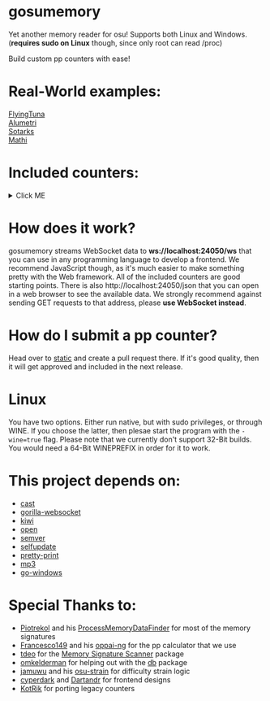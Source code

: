 
# gosumemory

Yet another memory reader for osu! Supports both Linux and Windows. (**requires sudo on Linux** though, since only root can read /proc)

  

Build custom pp counters with ease!

  
  

# Real-World examples:

[FlyingTuna](https://www.twitch.tv/flyingtuna/clip/TransparentObliviousHawkAMPEnergyCherry)\
[Alumetri](https://www.twitch.tv/alumetri/clip/WonderfulVenomousCougarGrammarKing)\
[Sotarks](https://youtu.be/cRlSIOYkZbM?t=26)\
[Mathi](https://www.youtube.com/watch?v=rtmKxbnCQtA)

# Included counters:
<details>
  <summary>Click ME</summary>
  
* [**Classic**](https://github.com/l3lackShark/static/tree/master/Classic)

![](https://cdn.discordapp.com/attachments/641255341245333514/731838930340544573/unknown.png)\
Designer: [Dartandr](https://github.com/Dartandr)

* [**MinimalLime**](https://github.com/l3lackShark/static/tree/master/MinimalLime) 

![](https://cdn.discordapp.com/attachments/641255341245333514/731840161612300358/unknown.png)\
Designer: [cyperdark](https://github.com/cyperdark)

* [**MaximalLime**](https://github.com/l3lackShark/static/tree/master/MaximalLime)

![](https://cdn.discordapp.com/attachments/641255341245333514/731841741715669002/unknown.png)\
Designer: [cyperdark](https://github.com/cyperdark)

* [**TrafficLight**](https://github.com/l3lackShark/static/tree/master/TrafficLight)

![](https://cdn.discordapp.com/attachments/641255341245333514/731842011514011698/unknown.png)\
Designer: [cyperdark](https://github.com/cyperdark)

* [**Luscent**](https://github.com/l3lackShark/static/tree/master/Luscent) - Open-Source Implementation of [Luscent's](https://gumroad.com/l/Luscent) overlay. No elements were stolen. This is a remake. Please consider buying his version!

![](https://media.discordapp.net/attachments/641255341245333514/731843129833160704/unknown.png)
Initial Design by [Luscent](https://github.com/inix1257), Remake by [Dartandr](https://github.com/Dartandr)
</details>

# How does it work?

gosumemory streams WebSocket data to **ws://localhost:24050/ws** that you can use in any programming language to develop a frontend. We recommend JavaScript though, as it's much easier to make something pretty with the Web framework. All of the included counters are good starting points. There is also http://localhost:24050/json that you can open in a web browser to see the available data. We strongly recommend against sending GET requests to that address, please **use WebSocket instead**.

  
  

# How do I submit a pp counter?

Head over to [static](https://github.com/l3lackShark/static) and create a pull request there. If it's good quality, then it will get approved and included in the next release.

  

# Linux

You have two options. Either run native, but with sudo privileges, or through WINE. If you choose the latter, then plesae start the program with the `-wine=true` flag.
Please note that we currently don't support 32-Bit builds. You would need a 64-Bit WINEPREFIX in order for it to work.

  

# This project depends on:

* [cast](https://github.com/spf13/cast)
* [gorilla-websocket](https://github.com/gorilla/websocket)
* [kiwi](https://github.com/l3lackShark/kiwi)
* [open](https://github.com/skratchdot/open-golang)
* [semver](https://github.com/blang/semver)
* [selfupdate](https://github.com/rhysd/go-github-selfupdate)
* [pretty-print](https://github.com/k0kubun/pp)
* [mp3](https://github.com/tcolgate/mp3)
* [go-windows](https://github.com/elastic/go-windows)

  

# Special Thanks to:

* [Piotrekol](https://github.com/Piotrekol/) and his [ProcessMemoryDataFinder](https://github.com/Piotrekol/ProcessMemoryDataFinder) for most of the memory signatures
* [Francesco149](https://github.com/Francesco149) and his [oppai-ng](https://github.com/Francesco149/oppai-ng) for the pp calculator that we use
* [tdeo](https://github.com/tadeokondrak) for the [Memory Signature Scanner](https://github.com/l3lackShark/gosumemory/tree/master/mem) package
* [omkelderman](https://github.com/omkelderman) for helping out with the [db](https://github.com/l3lackShark/gosumemory/tree/master/db) package
* [jamuwu](https://github.com/jamuwu/osu-strain) and his [osu-strain](https://github.com/jamuwu/osu-strain) for difficulty strain logic
* [cyperdark](https://github.com/cyperdark) and [Dartandr](https://github.com/Dartandr) for frontend designs
* [KotRik](https://github.com/KotRikD) for porting legacy counters
